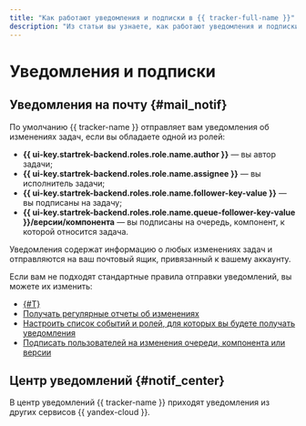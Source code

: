 ```yaml
---
title: "Как работают уведомления и подписки в {{ tracker-full-name }}"
description: "Из статьи вы узнаете, как работают уведомления и подписки в {{ tracker-name }}."
---
```


# Уведомления и подписки

## Уведомления на почту {#mail_notif}

По умолчанию {{ tracker-name }} отправляет вам уведомления об изменениях задач, если вы обладаете одной из ролей:

- **{{ ui-key.startrek-backend.roles.role.name.author }}** — вы автор задачи;
- **{{ ui-key.startrek-backend.roles.role.name.assignee }}** — вы исполнитель задачи;
- **{{ ui-key.startrek-backend.roles.role.name.follower-key-value }}** — вы подписаны на задачу;
- **{{ ui-key.startrek-backend.roles.role.name.queue-follower-key-value }}/версии/компонента** — вы подписаны на очередь, компонент, к которой относится задача.

Уведомления содержат информацию о любых изменениях задач и отправляются на ваш почтовый ящик, привязанный к вашему аккаунту.


Если вам не подходят стандартные правила отправки уведомлений, вы можете их изменить:

- [{#T}](subscribe.md)
- [Получать регулярные отчеты об изменениях](notification-digest.md)
- [Настроить список событий и ролей, для которых вы будете получать уведомления](notification-settings.md)
- [Подписать пользователей на изменения очереди, компонента или версии](../manager/subscriptions.md)

## Центр уведомлений {#notif_center}


В центр уведомлений {{ tracker-name }} приходят уведомления из других сервисов {{ yandex-cloud }}.



